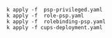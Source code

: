     k apply -f  psp-privileged.yaml
    k apply -f  role-psp.yaml
    k apply -f  rolebinding-psp.yaml
    k apply -f cups-deployment.yaml
